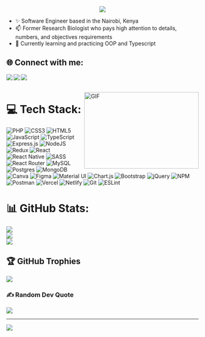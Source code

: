 <p align='center'>
<img src="https://readme-typing-svg.herokuapp.com?font=Fira+Code&size=28&duration=4000&pause=2000&width=600&height=100&lines=👋+Hello!+I+am+John+Patrick+👋"></img>
</p>


 - ✨  Software Engineer based in the Nairobi, Kenya
 - 📫  Former Research Biologist who pays high attention to details, numbers, and objectives requirements
 - 💬  Currently learning and practicing OOP and Typescript

## 🌐 Connect with me:

<a href="https://www.linkedin.com/in/john-patrick-254ke/" target="popup" >
  <img align="left"  src="https://img.shields.io/badge/LinkedIn-0077B5?style=for-the-badge&logo=linkedin&logoColor=white" />
</a>
<a href="mailto:jpattrick538@gmail.com" target="popup">
  <img align="left"src="https://img.shields.io/badge/Gmail-D14836?style=for-the-badge&logo=gmail&logoColor=white" />
</a>
<a href="https://github.com/johnpatrick254/johnpatrick254">
  <img src="https://img.shields.io/badge/Portfolio-%23000000.svg?style=for-the-badge&logo=firefox&logoColor=#FF7139">
</a>

<br>
</br>

<img align="right" alt="GIF" src="https://i.pinimg.com/originals/ef/16/e4/ef16e4e68b0d3cb81e6bb8a8c3258d7e.gif" width="300" height="200"></img>
 
# 💻 Tech Stack:
![PHP](https://img.shields.io/badge/PHP-777BB4?style=plastic&logo=php&logoColor=white) 
![CSS3](https://img.shields.io/badge/css3-%231572B6.svg?style=plastic&logo=css3&logoColor=white) 
![HTML5](https://img.shields.io/badge/html5-%23E34F26.svg?style=plastic&logo=html5&logoColor=white)
![JavaScript](https://img.shields.io/badge/javascript-%23323330.svg?style=plastic&logo=javascript&logoColor=%23F7DF1E)
![TypeScript](https://img.shields.io/badge/typescript-%23007ACC.svg?style=plastic&logo=typescript&logoColor=white)
![Express.js](https://img.shields.io/badge/express.js-%23404d59.svg?style=plastic&logo=express&logoColor=%2361DAFB)
![NodeJS](https://img.shields.io/badge/node.js-6DA55F?style=plastic&logo=node.js&logoColor=white)
![Redux](https://img.shields.io/badge/redux-%23593d88.svg?style=plastic&logo=redux&logoColor=white) 
![React](https://img.shields.io/badge/react-%2320232a.svg?style=plastic&logo=react&logoColor=%2361DAFB)
![React Native](https://img.shields.io/badge/react_native-%2320232a.svg?style=plastic&logo=react&logoColor=%2361DAFB)
![SASS](https://img.shields.io/badge/SASS-hotpink.svg?style=plastic&logo=SASS&logoColor=white) 
![React Router](https://img.shields.io/badge/React_Router-CA4245?style=plastic&logo=react-router&logoColor=white)
![MySQL](https://img.shields.io/badge/mysql-%2300f.svg?style=plastic&logo=mysql&logoColor=white) 
![Postgres](https://img.shields.io/badge/postgres-%23316192.svg?style=plastic&logo=postgresql&logoColor=white)
![MongoDB](	https://img.shields.io/badge/MongoDB-4EA94B?style=plastic&logo=mongodb&logoColor=white)
![Canva](https://img.shields.io/badge/Canva-%2300C4CC.svg?style=plastic&logo=Canva&logoColor=white)
![Figma](https://img.shields.io/badge/figma-%23F24E1E.svg?style=plastic&logo=figma&logoColor=white) 
![Material UI](https://img.shields.io/badge/Material%20UI-007FFF?style=plastic&logo=mui&logoColor=white)
![Chart.js](https://img.shields.io/badge/Chart.js-FF6384?style=plastic&logo=chartdotjs&logoColor=white)
![Bootstrap](https://img.shields.io/badge/bootstrap-%23563D7C.svg?style=plastic&logo=bootstrap&logoColor=white)
![jQuery](https://img.shields.io/badge/jquery-%230769AD.svg?style=plastic&logo=jquery&logoColor=white) 
![NPM](https://img.shields.io/badge/NPM-%23000000.svg?style=plastic&logo=npm&logoColor=white)
![Postman](https://img.shields.io/badge/Postman-FF6C37?style=plastic&logo=postman&logoColor=white)
![Vercel](https://img.shields.io/badge/Vercel-000000?style=plastic&logo=vercel&logoColor=white) 
![Netlify](https://img.shields.io/badge/netlify-%23000000.svg?style=plastic&logo=netlify&logoColor=#00C7B7) 
![Git](https://img.shields.io/badge/Git-F05032?style=plastic&logo=git&logoColor=white)
![ESLint](https://img.shields.io/badge/ESLint-4B3263?style=plastic&logo=eslint&logoColor=white)



# 📊 GitHub Stats:
![](https://github-readme-stats.vercel.app/api?username=johnpatrick254&theme=dark&hide_border=false&include_all_commits=false&count_private=true)<br/>
![](https://github-readme-streak-stats.herokuapp.com/?user=johnpatrick254&theme=dark&hide_border=false)<br/>
![](https://github-readme-stats.vercel.app/api/top-langs/?username=johnpatrick254&theme=dark&hide_border=false&include_all_commits=false&count_private=true&layout=compact)

## 🏆 GitHub Trophies
![](https://github-profile-trophy.vercel.app/?username=johnpatrick254&theme=radical&no-frame=false&no-bg=true&margin-w=4)

### ✍️ Random Dev Quote
![](https://quotes-github-readme.vercel.app/api?type=horizontal&theme=radical)

---
[![](https://visitcount.itsvg.in/api?id=johnpatrick254&icon=0&color=0)](https://visitcount.itsvg.in)


